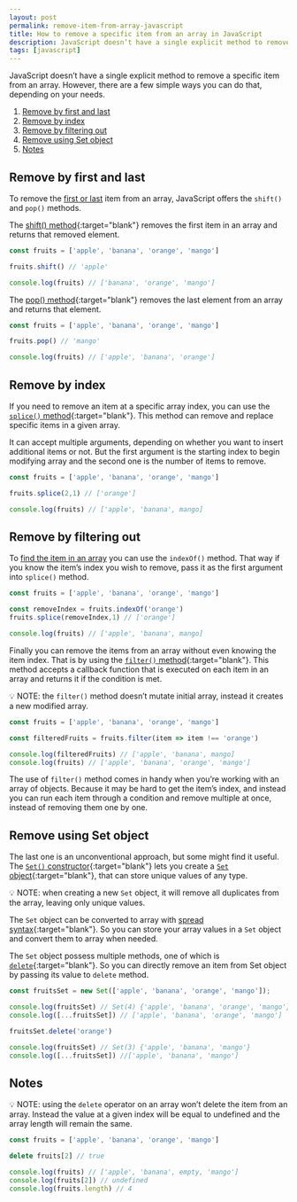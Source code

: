 ```yaml
---
layout: post
permalink: remove-item-from-array-javascript
title: How to remove a specific item from an array in JavaScript
description: JavaScript doesn’t have a single explicit method to remove a specific item from an array. However, there are a few simple ways you can do that, depending on your needs.
tags: [javascript]
---
```


JavaScript doesn’t have a single explicit method to remove a specific item from an array. However, there are a few simple ways you can do that, depending on your needs.

1. [Remove by first and last](#remove-by-first-and-last)
2. [Remove by index](#remove-by-index)
3. [Remove by filtering out](#remove-by-filtering-out)
4. [Remove using Set object](#remove-using-set-object)
5. [Notes](#notes)

## Remove by first and last

To remove the [first or last](/javascript-array-push-pop-shift-unshift) item from an array, JavaScript offers the `shift()` and `pop()` methods.

The [shift() method](https://developer.mozilla.org/en-US/docs/Web/JavaScript/Reference/Global_Objects/Array/shift){:target="blank"} removes the first item in an array and returns that removed element.

```javascript
const fruits = ['apple', 'banana', 'orange', 'mango']

fruits.shift() // 'apple'

console.log(fruits) // ['banana', 'orange', 'mango']

```

The [pop() method](https://developer.mozilla.org/en-US/docs/Web/JavaScript/Reference/Global_Objects/Array/pop){:target="blank"} removes the last element from an array and returns that element.

```javascript
const fruits = ['apple', 'banana', 'orange', 'mango']

fruits.pop() // 'mango'

console.log(fruits) // ['apple', 'banana', 'orange']
```

## Remove by index

If you need to remove an item at a specific array index, you can use the [`splice()` method](https://developer.mozilla.org/en-US/docs/Web/JavaScript/Reference/Global_Objects/Array/splice){:target="blank"}. This method can remove and replace specific items in a given array. 

It can accept multiple arguments, depending on whether you want to insert additional items or not. But the first argument is the starting index to begin modifying array and the second one is the number of items to remove.

```javascript
const fruits = ['apple', 'banana', 'orange', 'mango']

fruits.splice(2,1) // ['orange']

console.log(fruits) // ['apple', 'banana', mango]
```

## Remove by filtering out

To [find the item in an array](/how-to-find-an-item-in-a-javascript-array) you can use the `indexOf()` method. That way if you know the item’s index you wish to remove, pass it as the first argument into `splice()` method.

 ```javascript
const fruits = ['apple', 'banana', 'orange', 'mango']

const removeIndex = fruits.indexOf('orange')
fruits.splice(removeIndex,1) // ['orange']

console.log(fruits) // ['apple', 'banana', mango]
```

Finally you can remove the items from an array without even knowing the item index. That is by using the [`filter()` method](https://developer.mozilla.org/en-US/docs/Web/JavaScript/Reference/Global_Objects/Array/filter){:target="blank"}. This method accepts a callback function that is executed on each item in an array and returns it if the condition is met.

<p class="note">💡 NOTE: the <code>filter()</code> method doesn’t mutate initial array, instead it creates a new modified array.</p>

 ```javascript
const fruits = ['apple', 'banana', 'orange', 'mango']

const filteredFruits = fruits.filter(item => item !== 'orange')

console.log(filteredFruits) // ['apple', 'banana', mango]
console.log(fruits) // ['apple', 'banana', 'orange', 'mango']
```
The use of `filter()` method comes in handy when you’re working with an array of objects. Because it may be hard to get the item’s index, and instead you can run each item through a condition and remove multiple at once, instead of removing them one by one. 

## Remove using Set object

The last one is an unconventional approach, but some might find it useful. The [`Set()` constructor](https://developer.mozilla.org/en-US/docs/Web/JavaScript/Reference/Global_Objects/Set/Set){:target="blank"} lets you create a [`Set` object](https://developer.mozilla.org/en-US/docs/Web/JavaScript/Reference/Global_Objects/Set){:target="blank"}, that can store unique values of any type.

<p class="note">💡 NOTE: when creating a new <code>Set</code> object, it will remove all duplicates from the array, leaving only unique values.</p>

The `Set` object can be converted to array with [spread syntax](https://developer.mozilla.org/en-US/docs/Web/JavaScript/Reference/Operators/Spread_syntax){:target="blank"}. So you can store your array values in a `Set` object and convert them to array when needed.

The `Set` object possess multiple methods, one of which is [`delete`](https://developer.mozilla.org/en-US/docs/Web/JavaScript/Reference/Global_Objects/Set/delete){:target="blank"}. So you can directly remove an item from Set object by passing its value to `delete` method.

```javascript
const fruitsSet = new Set(['apple', 'banana', 'orange', 'mango']);

console.log(fruitsSet) // Set(4) {'apple', 'banana', 'orange', 'mango'}
console.log([...fruitsSet]) // ['apple', 'banana', 'orange', 'mango']

fruitsSet.delete('orange')

console.log(fruitsSet) // Set(3) {'apple', 'banana', 'mango'}
console.log([...fruitsSet]) //['apple', 'banana', 'mango']
```

## Notes

<p class="note">💡 NOTE: using the <code>delete</code> operator on an array won’t delete the item from an array. Instead the value at a given index will be equal to undefined and the array length will remain the same.</p>

 ```javascript
const fruits = ['apple', 'banana', 'orange', 'mango']

delete fruits[2] // true

console.log(fruits) // ['apple', 'banana', empty, 'mango']
console.log(fruits[2]) // undefined
console.log(fruits.length) // 4
```
